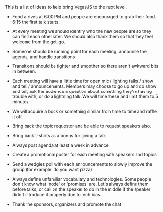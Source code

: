 This is a list of ideas to help bring VegasJS to the next level.

- Food arrives at 6:00 PM and people are encouraged to grab their food. 6:15 the first talk starts.

- At every meeting we should identify who the new people are so they can find each other later. We should also thank them so that they feel welcome from the get-go.

- Someone should be running point for each meeting, announce the agenda, and handle transitions

- Transitions should be tighter and smoother so there aren't awkward bits in between.

- Each meeting will have a little time for open mic / lighting talks / show and tell / announcements. Members may choose to go up and do show and tell, ask the audience a question about something they're having trouble with, or do a lightning talk. We will time these and limit them to 5 minutes.

- We will acquire a book or something similar from time to time and raffle it off.

- Bring back the topic requestor and be able to request speakers also.

- Bring back t-shirts as a bonus for giving a talk

- Always post agenda at least a week in advance

- Create a promotional poster for each meeting with speakers and topics

- Send a wedgies poll with each announcements to slowly improve the group (for example: do you want pizza)

- Always define unfamiliar vocabulary and technologies. Some people don't know what 'node' or 'promises' are. Let's always define them before talks, or call on the speaker to do in the middle if the speaker didn't introduce it properly due to tech bias.

- Thank the sponsors, organizers and promote the chat
